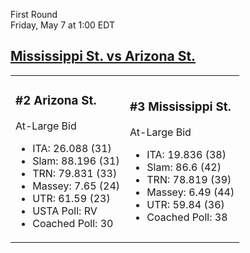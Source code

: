 First Round  
Friday, May 7 at 1:00 EDT
## [Mississippi St. vs Arizona St.](https://www.ncaa.com/game/5833677) 

<table><tr><td>  

### #2 Arizona St.  

At-Large Bid  
- ITA: 26.088 (31)  
- Slam: 88.196 (31)  
- TRN: 79.831 (33)  
- Massey: 7.65 (24)  
- UTR: 61.59 (23)  
- USTA Poll: RV  
- Coached Poll: 30  

</td><td>  

### #3 Mississippi St.  

At-Large Bid  
- ITA: 19.836 (38)  
- Slam: 86.6 (42)  
- TRN: 78.819 (39)  
- Massey: 6.49 (44)  
- UTR: 59.84 (36)  
- Coached Poll: 38  

</td></tr></table>  